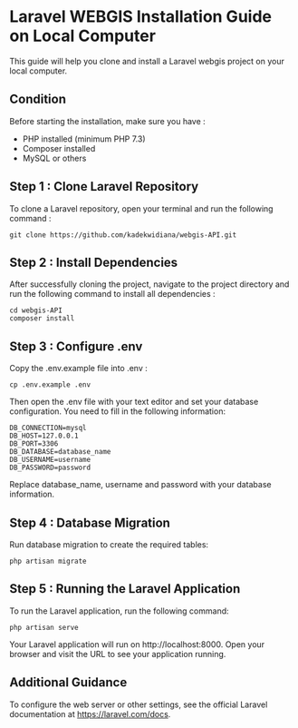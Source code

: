 
# Laravel WEBGIS Installation Guide on Local Computer
This guide will help you clone and install a Laravel webgis project on your local computer.

## Condition
Before starting the installation, make sure you have :
- PHP installed (minimum PHP 7.3)
- Composer installed
- MySQL or others

## Step 1 : Clone Laravel Repository
To clone a Laravel repository, open your terminal and run the following command :

```shell
git clone https://github.com/kadekwidiana/webgis-API.git
```

## Step 2 : Install Dependencies
After successfully cloning the project, navigate to the project directory and run the following command to install all dependencies :
```shell
cd webgis-API
composer install
```

## Step 3 : Configure .env
Copy the .env.example file into .env :

```shell
cp .env.example .env
```

Then open the .env file with your text editor and set your database configuration. You need to fill in the following information:

```shell
DB_CONNECTION=mysql
DB_HOST=127.0.0.1
DB_PORT=3306
DB_DATABASE=database_name
DB_USERNAME=username
DB_PASSWORD=password
```
Replace database_name, username and password with your database information.

## Step 4 : Database Migration
Run database migration to create the required tables:
```shell
php artisan migrate
```

## Step 5 : Running the Laravel Application
To run the Laravel application, run the following command:
```shell
php artisan serve
```
Your Laravel application will run on http://localhost:8000. Open your browser and visit the URL to see your application running.

## Additional Guidance
To configure the web server or other settings, see the official Laravel documentation at https://laravel.com/docs.